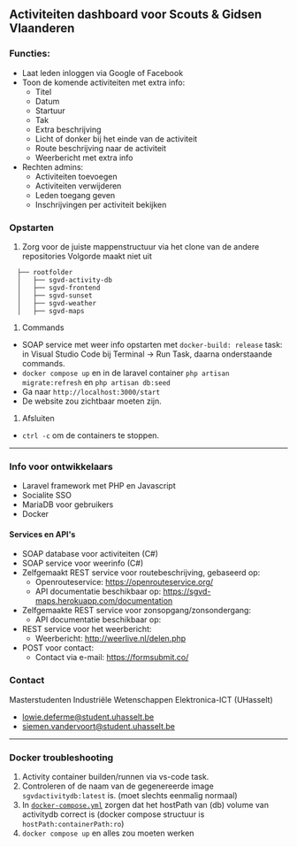 ## Activiteiten dashboard voor Scouts & Gidsen Vlaanderen

### Functies:
- Laat leden inloggen via Google of Facebook
- Toon de komende activiteiten met extra info:
    * Titel 
    * Datum
    * Startuur
    * Tak
    * Extra beschrijving
    * Licht of donker bij het einde van de activiteit
    * Route beschrijving naar de activiteit
    * Weerbericht met extra info
- Rechten admins:
    * Activiteiten toevoegen
    * Activiteiten verwijderen
    * Leden toegang geven
    * Inschrijvingen per activiteit bekijken

### Opstarten
1. Zorg voor de juiste mappenstructuur via het clone van de andere repositories
Volgorde maakt niet uit
```
  ├── rootfolder  
  │   ├── sgvd-activity-db  
  │   ├── sgvd-frontend  
  │   ├── sgvd-sunset  
  │   ├── sgvd-weather  
  │   ├── sgvd-maps  
```

1. Commands
- SOAP service met weer info opstarten met `docker-build: release` task: in Visual Studio Code bij Terminal -> Run Task,  daarna onderstaande commands.
- `docker compose up` en in de laravel container `php artisan migrate:refresh` en `php artisan db:seed`
- Ga naar `http://localhost:3000/start`
- De website zou zichtbaar moeten zijn.

1. Afsluiten
- `ctrl -c` om de containers te stoppen.
___

### Info voor ontwikkelaars
- Laravel framework met PHP en Javascript
- Socialite SSO
- MariaDB voor gebruikers
- Docker

#### Services en API's
- SOAP database voor activiteiten (C#)
- SOAP service voor weerinfo (C#)
- Zelfgemaakt REST service voor routebeschrijving, gebaseerd op:
    * Openrouteservice: https://openrouteservice.org/
    * API documentatie beschikbaar op: https://sgvd-maps.herokuapp.com/documentation
- Zelfgemaakte REST service voor zonsopgang/zonsondergang:
    * API documentatie beschikbaar op: 
- REST service voor het weerbericht:
    * Weerbericht: http://weerlive.nl/delen.php
- POST voor contact:
    * Contact via e-mail: https://formsubmit.co/

### Contact
Masterstudenten Industriële Wetenschappen Elektronica-ICT (UHasselt)
- lowie.deferme@student.uhasselt.be
- siemen.vandervoort@student.uhasselt.be
___

### Docker troubleshooting

1. Activity container builden/runnen via vs-code task. 
1. Controleren of de naam van de gegenereerde image `sgvdactivitydb:latest` is. (moet slechts eenmalig normaal) 
1. In [`docker-compose.yml`](docker-compose.yml) zorgen dat het hostPath van (db) volume van activitydb correct is (docker compose structuur is `hostPath:containerPath:ro`)
1. `docker compose up` en alles zou moeten werken